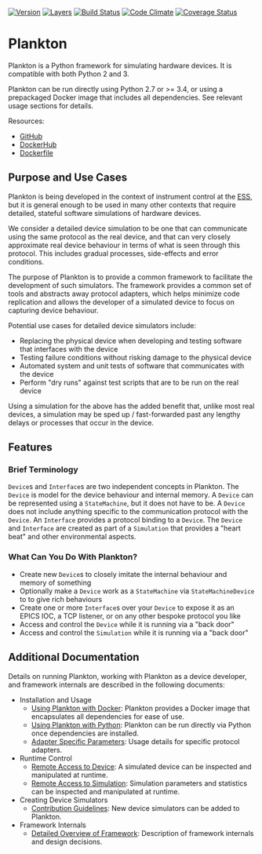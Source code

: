 [![Version](https://images.microbadger.com/badges/version/dmscid/plankton.svg)](https://hub.docker.com/r/dmscid/plankton/) [![Layers](https://images.microbadger.com/badges/image/dmscid/plankton.svg)](https://microbadger.com/images/dmscid/plankton) [![Build Status](https://travis-ci.org/DMSC-Instrument-Data/plankton.svg?branch=master)](https://travis-ci.org/DMSC-Instrument-Data/plankton) [![Code Climate](https://codeclimate.com/github/DMSC-Instrument-Data/plankton/badges/gpa.svg)](https://codeclimate.com/github/DMSC-Instrument-Data/plankton) [![Coverage Status](https://coveralls.io/repos/github/DMSC-Instrument-Data/plankton/badge.svg?branch=master)](https://coveralls.io/github/DMSC-Instrument-Data/plankton?branch=master)


# Plankton

Plankton is a Python framework for simulating hardware devices. It is compatible with both Python 2 and 3.

Plankton can be run directly using Python 2.7 or >= 3.4, or using a prepackaged Docker image that includes all dependencies. See relevant usage sections for details.

Resources:
- [GitHub](https://github.com/DMSC-Instrument-Data/plankton)
- [DockerHub](https://hub.docker.com/r/dmscid/plankton/)
- [Dockerfile](https://github.com/DMSC-Instrument-Data/plankton/blob/master/Dockerfile)


## Purpose and Use Cases

Plankton is being developed in the context of instrument control at the [ESS](http://europeanspallationsource.se), but it is general enough to be used in many other contexts that require detailed, stateful software simulations of hardware devices.

We consider a detailed device simulation to be one that can communicate using the same protocol as the real device, and that can very closely approximate real device behaviour in terms of what is seen through this protocol. This includes gradual processes, side-effects and error conditions.

The purpose of Plankton is to provide a common framework to facilitate the development of such simulators. The framework provides a common set of tools and abstracts away protocol adapters, which helps minimize code replication and allows the developer of a simulated device to focus on capturing device behaviour.

Potential use cases for detailed device simulators include:

- Replacing the physical device when developing and testing software that interfaces with the device
- Testing failure conditions without risking damage to the physical device
- Automated system and unit tests of software that communicates with the device
- Perform "dry runs" against test scripts that are to be run on the real device

Using a simulation for the above has the added benefit that, unlike most real devices, a simulation may be sped up / fast-forwarded past any lengthy delays or processes that occur in the device.


## Features

### Brief Terminology 

`Device`s and `Interface`s are two independent concepts in Plankton. The `Device` is model for the device behaviour and internal memory. A `Device` can be represented using a `StateMachine`, but it does not have to be. A `Device` does not include anything specific to the communication protocol with the `Device`. An `Interface` provides a protocol binding to a `Device`. The `Device` and `Interface` are created as part of a `Simulation` that provides a "heart beat" and other environmental aspects.

### What Can You Do With Plankton?

* Create new `Device`s to closely imitate the internal behaviour and memory of something
* Optionally make a `Device` work as a `StateMachine` via `StateMachineDevice` to to give rich behaviours
* Create one or more `Interface`s over your `Device` to expose it as an EPICS IOC, a TCP listener, or on any other bespoke protocol you like
* Access and control the `Device` while it is running via a "back door"
* Access and control the `Simulation` while it is running via a "back door"


## Additional Documentation

Details on running Plankton, working with Plankton as a device developer, and framework internals are described in the following documents:

* Installation and Usage
  * [Using Plankton with Docker](https://github.com/DMSC-Instrument-Data/plankton/blob/master/docs/UsageWithDocker.md): Plankton provides a Docker image that encapsulates all dependencies for ease of use.
  * [Using Plankton with Python](https://github.com/DMSC-Instrument-Data/plankton/blob/master/docs/UsageWithPython.md): Plankton can be run directly via Python once dependencies are installed.
  * [Adapter Specific Parameters](https://github.com/DMSC-Instrument-Data/plankton/blob/master/docs/AdapterSpecifics.md): Usage details for specific protocol adapters.
* Runtime Control
  * [Remote Access to Device](https://github.com/DMSC-Instrument-Data/plankton/blob/master/docs/RemoteAccessDevices.md): A simulated device can be inspected and manipulated at runtime.
  * [Remote Access to Simulation](https://github.com/DMSC-Instrument-Data/plankton/blob/master/docs/RemoteAccessSimulation.md): Simulation parameters and statistics can be inspected and manipulated at runtime.
* Creating Device Simulators
  * [Contribution Guidelines](https://github.com/DMSC-Instrument-Data/plankton/blob/master/docs/Contributing.md): New device simulators can be added to Plankton.
* Framework Internals
  * [Detailed Overview of Framework](https://github.com/DMSC-Instrument-Data/plankton/blob/master/docs/FrameworkDetails.md): Description of framework internals and design decisions.

